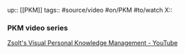 up:: [[PKM]]
tags:: #source/video #on/PKM #to/watch 
X:: 

### PKM video series

[Zsolt's Visual Personal Knowledge Management - YouTube](https://www.youtube.com/@VisualPKM)

